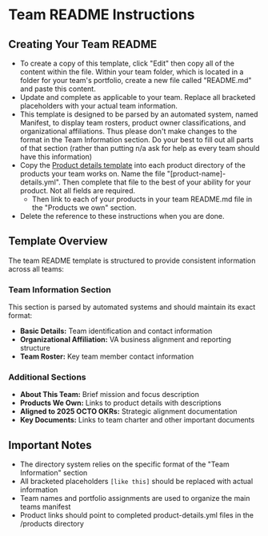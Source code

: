 # Team README Instructions

## Creating Your Team README

- To create a copy of this template, click "Edit" then copy all of the content within the file. Within your team folder, which is located in a folder for your team's portfolio, create a new file called "README.md" and paste this content.
- Update and complete as applicable to your team. Replace all bracketed placeholders with your actual team information.
- This template is designed to be parsed by an automated system, named Manifest, to display team rosters, product owner classifications, and organizational affiliations. Thus please don't make changes to the format in the Team Information section. Do your best to fill out all parts of that section (rather than putting n/a ask for help as every team should have this information)
- Copy the [Product details template](../products/product-details-template.yml) into each product directory of the products your team works on. Name the file "[product-name]-details.yml". Then complete that file to the best of your ability for your product. Not all fields are required.
    - Then link to each of your products in your team README.md file in the "Products we own" section.
- Delete the reference to these instructions when you are done.

## Template Overview

The team README template is structured to provide consistent information across all teams:

### Team Information Section

This section is parsed by automated systems and should maintain its exact format:

- **Basic Details:** Team identification and contact information
- **Organizational Affiliation:** VA business alignment and reporting structure  
- **Team Roster:** Key team member contact information

### Additional Sections

- **About This Team:** Brief mission and focus description
- **Products We Own:** Links to product details with descriptions
- **Aligned to 2025 OCTO OKRs:** Strategic alignment documentation
- **Key Documents:** Links to team charter and other important documents

## Important Notes

- The directory system relies on the specific format of the "Team Information" section
- All bracketed placeholders `[like this]` should be replaced with actual information
- Team names and portfolio assignments are used to organize the main teams manifest
- Product links should point to completed product-details.yml files in the /products directory

